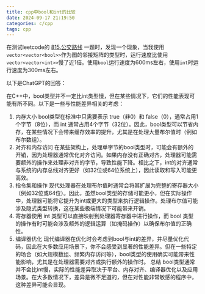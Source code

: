 ```yaml
---
title: cpp中bool和int的比较
date: 2024-09-17 21:19:50
categories: c/cpp
tags: cpp
---
```


在测试leetcode的 [815.公交路线](https://leetcode.cn/problems/bus-routes/description/) 一题时，发现一个现象，当我使用`vector<vector<bool>>`作为图的邻接矩阵的类型时，运行速度比使用`vector<vector<int>>`慢了近1倍。使用`bool`运行速度为600ms左右，使用`int`时运行速度为300ms左右。


以下是ChatGPT的回答：

在C++中，bool类型并不一定比int类型慢，但在某些情况下，它们的性能表现可能有所不同。以下是一些与性能差异相关的考虑：

1. 内存大小
bool类型在标准中只需要表示 true（非0）和 false（0），通常占用1个字节（8位），而 int 通常占用4个字节（32位）。因此，bool类型可以节省内存，在某些情况下会带来缓存效率的提升，尤其是在处理大量布尔值时（例如布尔数组）。
2. 对齐和内存访问
在某些架构上，处理单字节的bool类型时，可能会有额外的开销，因为处理器通常优化对齐访问。如果内存没有正确对齐，处理器可能需要额外的操作来处理非对齐的字节，导致性能下降。相比之下，int的对齐通常与系统的内存总线对齐更好（如32位或64位系统上），因此读取和写入可能更高效。
3. 指令集和操作
现代处理器在处理布尔值时通常会将其扩展为完整的寄存器大小（例如32位或64位）。因此，虽然bool类型的存储可能更小，但在实际操作中，处理器可能将它提升为int或更大的类型来执行逻辑操作。处理布尔值可能涉及隐式类型转换，这在某些极端情况下可能带来开销。
4. 寄存器使用
int 类型可以直接映射到处理器寄存器中进行操作，而 bool 类型的操作有时可能会涉及额外的逻辑运算（如掩码操作）以确保布尔值的正确性。
5. 编译器优化
现代编译器在优化时会考虑到bool与int的差异，并尽量优化代码，因此在大多数应用场景下，你不会感受到显著的性能差异。但在一些特定的场合（如大规模数组、频繁内存访问等），bool类型的使用确实可能带来性能影响，尤其是在处理器需要对齐或执行额外的操作时。
总结
bool类型通常并不会比int慢，实际的性能差异取决于平台、内存对齐、编译器优化以及应用场景。在大多数情况下，差异是微不足道的，但在对性能非常敏感的程序中，这种差异可能会显现。
